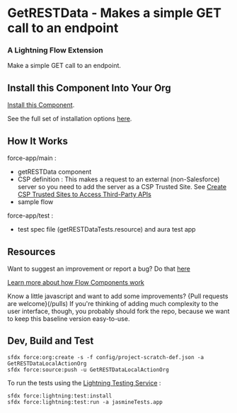 # GetRESTData - Makes a simple GET call to an endpoint #

### A Lightning Flow Extension  ###

Make a simple GET call to an endpoint.

## Install this Component Into Your Org ##

[Install this Component](https://sites.google.com/view/flowunofficial/flow-action-components/get-rest-data).

See the full set of installation options [here](/install.md).

## How It Works ##

force-app/main :
* getRESTData component
* CSP definition :
This makes a request to an external (non-Salesforce) server so you need to add the server as a CSP Trusted Site. See [Create CSP Trusted Sites to Access Third-Party APIs](https://developer.salesforce.com/docs/atlas.en-us.lightning.meta/lightning/csp_trusted_sites.htm)
* sample flow

force-app/test :
* test spec file (getRESTDataTests.resource) and aura test app


## Resources ##

Want to suggest an improvement or report a bug? Do that [here](/issues)

[Learn more about how Flow Components work](/README.md)

Know a little javascript and want to add some improvements? {Pull requests are welcome}(/pulls) If you're thinking of adding much complexity to the user interface, though, you probably should fork the repo, because we want to keep this baseline version easy-to-use.

## Dev, Build and Test

```
sfdx force:org:create -s -f config/project-scratch-def.json -a GetRESTDataLocalActionOrg
sfdx force:source:push -u GetRESTDataLocalActionOrg
```

To run the tests using the [Lightning Testing Service](https://github.com/forcedotcom/LightningTestingService) :
```
sfdx force:lightning:test:install
sfdx force:lightning:test:run -a jasmineTests.app
```


